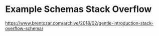 # Example Schemas Stack Overflow

https://www.brentozar.com/archive/2018/02/gentle-introduction-stack-overflow-schema/